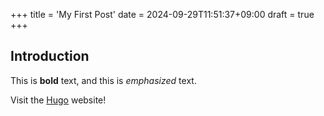 +++
title = 'My First Post'
date = 2024-09-29T11:51:37+09:00
draft = true
+++
## Introduction

This is **bold** text, and this is *emphasized* text.

Visit the [Hugo](https://gohugo.io) website!
